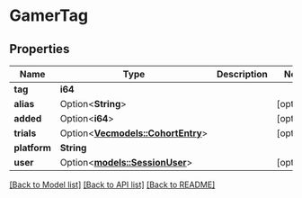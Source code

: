 # GamerTag

## Properties

Name | Type | Description | Notes
------------ | ------------- | ------------- | -------------
**tag** | **i64** |  | 
**alias** | Option<**String**> |  | [optional]
**added** | Option<**i64**> |  | [optional]
**trials** | Option<[**Vec<models::CohortEntry>**](CohortEntry.md)> |  | [optional]
**platform** | **String** |  | 
**user** | Option<[**models::SessionUser**](SessionUser.md)> |  | [optional]

[[Back to Model list]](../README.md#documentation-for-models) [[Back to API list]](../README.md#documentation-for-api-endpoints) [[Back to README]](../README.md)


